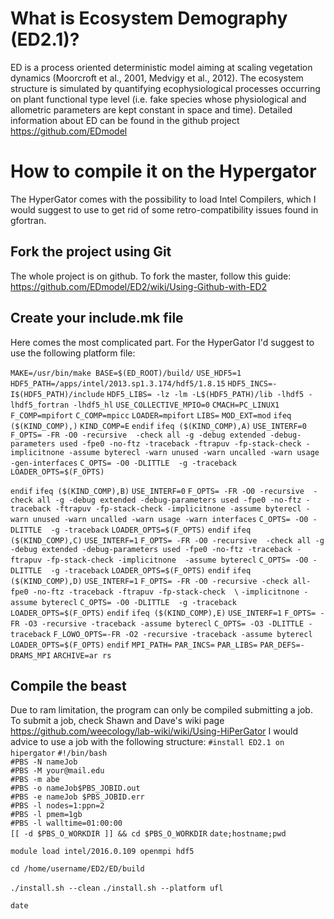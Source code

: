 # What is Ecosystem Demography (ED2.1)?
ED is a process oriented deterministic model aiming at scaling vegetation dynamics (Moorcroft et al., 2001, Medvigy et al., 2012). The ecosystem structure is simulated by quantifying ecophysiological processes occurring on plant functional type level (i.e. fake species whose physiological and allometric parameters are kept constant in space and time). Detailed information about ED can be found in the github project https://github.com/EDmodel

# How to compile it on the Hypergator
The HyperGator comes with the possibility to load Intel Compilers, which I would suggest to use to get rid of some retro-compatibility issues found in gfortran. 

## Fork the project using Git
The whole project is on github. To fork the master, follow this guide: https://github.com/EDmodel/ED2/wiki/Using-Github-with-ED2
## Create your include.mk file
Here comes the most complicated part. For the HyperGator I'd suggest to use the following platform file:

`MAKE=/usr/bin/make
BASE=$(ED_ROOT)/build/`
`USE_HDF5=1`
`HDF5_PATH=/apps/intel/2013.sp1.3.174/hdf5/1.8.15`
`HDF5_INCS=-I$(HDF5_PATH)/include`
`HDF5_LIBS= -lz -lm -L$(HDF5_PATH)/lib -lhdf5 -lhdf5_fortran -lhdf5_hl`
`USE_COLLECTIVE_MPIO=0`
`CMACH=PC_LINUX1`
`F_COMP=mpifort`
`C_COMP=mpicc`
`LOADER=mpifort`
`LIBS=`
`MOD_EXT=mod`
`ifeq ($(KIND_COMP),)`
   `KIND_COMP=E`
`endif`
`ifeq ($(KIND_COMP),A)`
   `USE_INTERF=0`
   `F_OPTS= -FR -O0 -recursive  -check all -g -debug extended -debug-parameters used -fpe0 -no-ftz -traceback -ftrapuv -fp-stack-check -implicitnone -assume byterecl -warn unused -warn uncalled -warn usage -gen-interfaces`
   `C_OPTS= -O0 -DLITTLE  -g -traceback`
   `LOADER_OPTS=$(F_OPTS)`

`endif`
`ifeq ($(KIND_COMP),B)`
   `USE_INTERF=0`
   `F_OPTS= -FR -O0 -recursive  -check all -g -debug extended -debug-parameters used -fpe0 -no-ftz -traceback -ftrapuv -fp-stack-check -implicitnone -assume byterecl -warn unused -warn uncalled -warn usage -warn interfaces`
   `C_OPTS= -O0 -DLITTLE  -g -traceback`
   `LOADER_OPTS=$(F_OPTS)`
`endif`
`ifeq ($(KIND_COMP),C)`
   `USE_INTERF=1`
   `F_OPTS= -FR -O0 -recursive  -check all -g -debug extended -debug-parameters used -fpe0 -no-ftz -traceback -ftrapuv -fp-stack-check -implicitnone  -assume byterecl`
   `C_OPTS= -O0 -DLITTLE  -g -traceback`
   `LOADER_OPTS=$(F_OPTS)`
`endif`
`ifeq ($(KIND_COMP),D)`
   `USE_INTERF=1`
   `F_OPTS= -FR -O0 -recursive -check all-fpe0 -no-ftz -traceback -ftrapuv -fp-stack-check  \`
           `-implicitnone -assume byterecl`
   `C_OPTS= -O0 -DLITTLE  -g -traceback`
   `LOADER_OPTS=$(F_OPTS)`
`endif`
`ifeq ($(KIND_COMP),E)`
   `USE_INTERF=1`
   `F_OPTS= -FR -O3 -recursive -traceback -assume byterecl`
   `C_OPTS= -O3 -DLITTLE -traceback`
   `F_LOWO_OPTS=-FR -O2 -recursive -traceback -assume byterecl`
   `LOADER_OPTS=$(F_OPTS)`
   `endif`
`MPI_PATH=`
`PAR_INCS=`
`PAR_LIBS=`
`PAR_DEFS=-DRAMS_MPI`
`ARCHIVE=ar rs`

## Compile the beast
Due to ram limitation, the program can only be compiled submitting a job. To submit a job, check Shawn and Dave's wiki page https://github.com/weecology/lab-wiki/wiki/Using-HiPerGator
I would advice to use a job with the following structure:
`#install ED2.1 on hipergator`
`#!/bin/bash                                                                                                 `
`#PBS -N nameJob                                                                                               `
`#PBS -M your@mail.edu                                                                                   `
`#PBS -m abe                                                                                                 `
`#PBS -o nameJob$PBS_JOBID.out                                                                                 `
`#PBS -e nameJob $PBS_JOBID.err                                                                                 `
`#PBS -l nodes=1:ppn=2                                                                                       `
`#PBS -l pmem=1gb                                                                                            `
`#PBS -l walltime=01:00:00                                                                                   `
`[[ -d $PBS_O_WORKDIR ]] && cd $PBS_O_WORKDIR`
`date;hostname;pwd`

`module load intel/2016.0.109 openmpi hdf5`

`cd /home/username/ED2/ED/build`

`./install.sh --clean`
`./install.sh --platform ufl`

`date`
 